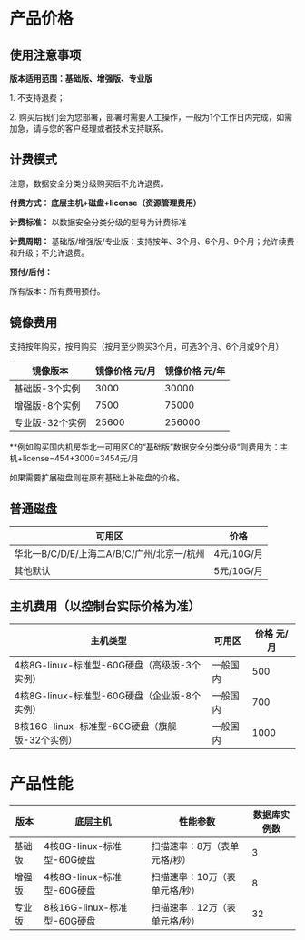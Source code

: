 


# 产品价格



## 使用注意事项

**版本适用范围：基础版、增强版、专业版**

1\. 不支持退费；

2\. 购买后我们会为您部署，部署时需要人工操作，一般为1个工作日内完成，如需加急，请与您的客户经理或者技术支持联系。


## 计费模式

<wrap em>注意，数据安全分类分级购买后不允许退费。</wrap>

**付费方式： 底层主机+磁盘+license（资源管理费用）**

**计费标准：** 以数据安全分类分级的型号为计费标准

**计费周期：** 基础版/增强版/专业版：支持按年、3个月、6个月、9个月；允许续费和升级；不允许退费。

**预付/后付：**

所有版本：所有费用预付。


## 镜像费用

支持按年购买，按月购买（按月至少购买3个月，可选3个月、6个月或9个月）

| 镜像版本        | 镜像价格 元/月 |镜像价格 元/年  |
| ------          | --------- |--------- |
| 基础版-3个实例 | 3000      |30000   |
| 增强版-8个实例 | 7500     |75000   |
| 专业版-32个实例 | 25600   |256000   |

**例如购买国内机房华北一可用区C的“基础版”数据安全分类分级“则费用为：主机+license=454+3000=3454元/月

如果需要扩展磁盘则在原有基础上补磁盘的价格。

## 普通磁盘

| 可用区        | 价格          |
| ------------- | ------------- |
| 华北一B/C/D/E/上海二A/B/C/广州/北京一/杭州 | 4元/10G/月    |
| 其他默认     | 5元/10G/月 |

## 主机费用（以控制台实际价格为准）
|  主机类型                          | 可用区                | 价格  元/月          |
| -------------                     | ------------------- |------------- |
| 4核8G-linux-标准型-60G硬盘（高级版-3个实例）|  一般国内  |500|
| 4核8G-linux-标准型-60G硬盘（企业版-8个实例） |  一般国内 |700|
|8核16G-linux-标准型-60G硬盘（旗舰版-32个实例）|  一般国内 |1000|



# 产品性能

| 版本      | 底层主机            | 性能参数                                                     | 数据库实例数 |
| --------- | ---------------------------- | ------------------------------------------------------------ | ------------ |
| 基础版 | 4核8G-linux-标准型-60G硬盘   | 扫描速率：8万（表单元格/秒） | 3   |
| 增强版 | 4核8G-linux-标准型-60G硬盘  | 扫描速率：10万（表单元格/秒） | 8  |
| 专业版 | 8核16G-linux-标准型-60G硬盘 | 扫描速率：12万（表单元格/秒） | 32           |

